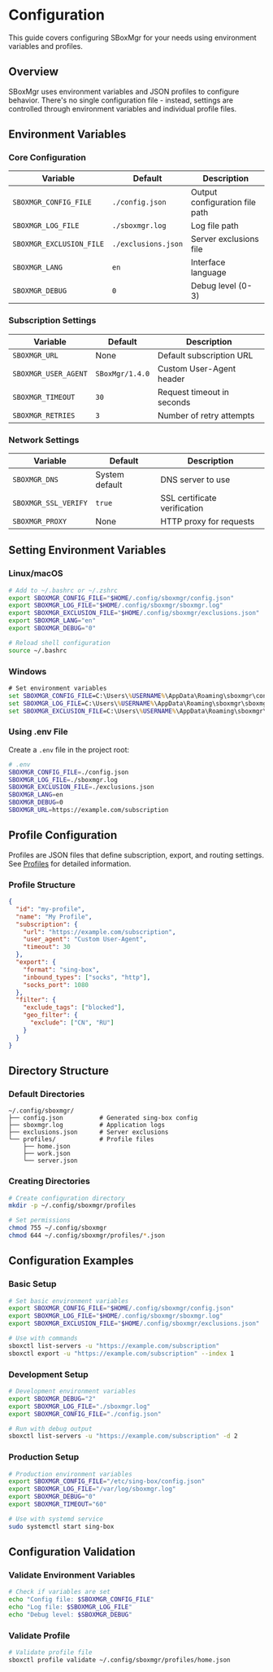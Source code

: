 # Configuration

This guide covers configuring SBoxMgr for your needs using environment variables and profiles.

## Overview

SBoxMgr uses environment variables and JSON profiles to configure behavior. There's no single configuration file - instead, settings are controlled through environment variables and individual profile files.

## Environment Variables

### Core Configuration

| Variable | Default | Description |
|----------|---------|-------------|
| `SBOXMGR_CONFIG_FILE` | `./config.json` | Output configuration file path |
| `SBOXMGR_LOG_FILE` | `./sboxmgr.log` | Log file path |
| `SBOXMGR_EXCLUSION_FILE` | `./exclusions.json` | Server exclusions file |
| `SBOXMGR_LANG` | `en` | Interface language |
| `SBOXMGR_DEBUG` | `0` | Debug level (0-3) |

### Subscription Settings

| Variable | Default | Description |
|----------|---------|-------------|
| `SBOXMGR_URL` | None | Default subscription URL |
| `SBOXMGR_USER_AGENT` | `SBoxMgr/1.4.0` | Custom User-Agent header |
| `SBOXMGR_TIMEOUT` | `30` | Request timeout in seconds |
| `SBOXMGR_RETRIES` | `3` | Number of retry attempts |

### Network Settings

| Variable | Default | Description |
|----------|---------|-------------|
| `SBOXMGR_DNS` | System default | DNS server to use |
| `SBOXMGR_SSL_VERIFY` | `true` | SSL certificate verification |
| `SBOXMGR_PROXY` | None | HTTP proxy for requests |

## Setting Environment Variables

### Linux/macOS
```bash
# Add to ~/.bashrc or ~/.zshrc
export SBOXMGR_CONFIG_FILE="$HOME/.config/sboxmgr/config.json"
export SBOXMGR_LOG_FILE="$HOME/.config/sboxmgr/sboxmgr.log"
export SBOXMGR_EXCLUSION_FILE="$HOME/.config/sboxmgr/exclusions.json"
export SBOXMGR_LANG="en"
export SBOXMGR_DEBUG="0"

# Reload shell configuration
source ~/.bashrc
```

### Windows
```cmd
# Set environment variables
set SBOXMGR_CONFIG_FILE=C:\Users\%USERNAME%\AppData\Roaming\sboxmgr\config.json
set SBOXMGR_LOG_FILE=C:\Users\%USERNAME%\AppData\Roaming\sboxmgr\sboxmgr.log
set SBOXMGR_EXCLUSION_FILE=C:\Users\%USERNAME%\AppData\Roaming\sboxmgr\exclusions.json
```

### Using .env File
Create a `.env` file in the project root:
```bash
# .env
SBOXMGR_CONFIG_FILE=./config.json
SBOXMGR_LOG_FILE=./sboxmgr.log
SBOXMGR_EXCLUSION_FILE=./exclusions.json
SBOXMGR_LANG=en
SBOXMGR_DEBUG=0
SBOXMGR_URL=https://example.com/subscription
```

## Profile Configuration

Profiles are JSON files that define subscription, export, and routing settings. See [Profiles](../user-guide/profiles.md) for detailed information.

### Profile Structure
```json
{
  "id": "my-profile",
  "name": "My Profile",
  "subscription": {
    "url": "https://example.com/subscription",
    "user_agent": "Custom User-Agent",
    "timeout": 30
  },
  "export": {
    "format": "sing-box",
    "inbound_types": ["socks", "http"],
    "socks_port": 1080
  },
  "filter": {
    "exclude_tags": ["blocked"],
    "geo_filter": {
      "exclude": ["CN", "RU"]
    }
  }
}
```

## Directory Structure

### Default Directories
```
~/.config/sboxmgr/
├── config.json          # Generated sing-box config
├── sboxmgr.log          # Application logs
├── exclusions.json      # Server exclusions
└── profiles/            # Profile files
    ├── home.json
    ├── work.json
    └── server.json
```

### Creating Directories
```bash
# Create configuration directory
mkdir -p ~/.config/sboxmgr/profiles

# Set permissions
chmod 755 ~/.config/sboxmgr
chmod 644 ~/.config/sboxmgr/profiles/*.json
```

## Configuration Examples

### Basic Setup
```bash
# Set basic environment variables
export SBOXMGR_CONFIG_FILE="$HOME/.config/sboxmgr/config.json"
export SBOXMGR_LOG_FILE="$HOME/.config/sboxmgr/sboxmgr.log"
export SBOXMGR_EXCLUSION_FILE="$HOME/.config/sboxmgr/exclusions.json"

# Use with commands
sboxctl list-servers -u "https://example.com/subscription"
sboxctl export -u "https://example.com/subscription" --index 1
```

### Development Setup
```bash
# Development environment variables
export SBOXMGR_DEBUG="2"
export SBOXMGR_LOG_FILE="./sboxmgr.log"
export SBOXMGR_CONFIG_FILE="./config.json"

# Run with debug output
sboxctl list-servers -u "https://example.com/subscription" -d 2
```

### Production Setup
```bash
# Production environment variables
export SBOXMGR_CONFIG_FILE="/etc/sing-box/config.json"
export SBOXMGR_LOG_FILE="/var/log/sboxmgr.log"
export SBOXMGR_DEBUG="0"
export SBOXMGR_TIMEOUT="60"

# Use with systemd service
sudo systemctl start sing-box
```

## Configuration Validation

### Validate Environment Variables
```bash
# Check if variables are set
echo "Config file: $SBOXMGR_CONFIG_FILE"
echo "Log file: $SBOXMGR_LOG_FILE"
echo "Debug level: $SBOXMGR_DEBUG"
```

### Validate Profile
```bash
# Validate profile file
sboxctl profile validate ~/.config/sboxmgr/profiles/home.json
```
